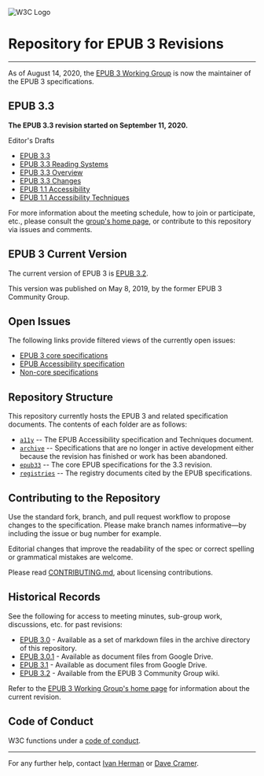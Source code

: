 ![W3C Logo](https://www.w3.org/Icons/w3c_home)

# Repository for EPUB 3 Revisions

---

As of August 14, 2020, the [EPUB 3 Working Group](https://www.w3.org/publishing/groups/epub-wg) is now the maintainer of the EPUB 3 specifications.

## EPUB 3.3

**The EPUB 3.3 revision started on September 11, 2020.**

Editor's Drafts

- [EPUB 3.3](https://w3c.github.io/publ-epub-revision/epub33/core/)
- [EPUB 3.3 Reading Systems](https://w3c.github.io/publ-epub-revision/epub33/rs/)
- [EPUB 3.3 Overview](https://w3c.github.io/publ-epub-revision/epub33/overview/)
- [EPUB 3.3 Changes](https://w3c.github.io/publ-epub-revision/epub33/changes/)
- [EPUB 1.1 Accessibility](https://w3c.github.io/publ-epub-revision/epub33/a11y/)
- [EPUB 1.1 Accessibility Techniques](https://w3c.github.io/publ-epub-revision/epub33/a11y-tech/)

For more information about the meeting schedule, how to join or participate, etc., please consult the [group's home page](https://www.w3.org/publishing/groups/epub-wg), or contribute to this repository via issues and comments.

## EPUB 3 Current Version

The current version of EPUB 3 is [EPUB 3.2](https://www.w3.org/publishing/epub32/).

This version was published on May 8, 2019, by the former EPUB 3 Community Group.  

## Open Issues

The following links provide filtered views of the currently open issues:

- [EPUB 3 core specifications](https://github.com/w3c/publ-epub-revision/issues?q=is%3Aissue+is%3Aopen+-label%3ACat-NonCore+-label%3ACat-Accessibility+)
- [EPUB Accessibility specification](https://github.com/w3c/publ-epub-revision/issues?q=is%3Aissue+is%3Aopen+label%3ACat-Accessibility+)
- [Non-core specifications](https://github.com/w3c/publ-epub-revision/issues?q=is%3Aissue+is%3Aopen+label%3ACat-NonCore+)

## Repository Structure

This repository currently hosts the EPUB 3 and related specification documents. The contents of each folder are as follows:

- [`a11y`](/a11y) -- The EPUB Accessibility specification and Techniques document.
- [`archive`](/archive) -- Specifications that are no longer in active development either because the revision has finished or work has been abandoned.
- [`epub33`](/epub33) -- The core EPUB specifications for the 3.3 revision.
- [`registries`](/registries) -- The registry documents cited by the EPUB specifications.

## Contributing to the Repository

Use the standard fork, branch, and pull request workflow to propose changes to the specification. Please make branch names informative—by including the issue or bug number for example.

Editorial changes that improve the readability of the spec or correct spelling or grammatical mistakes are welcome.

Please read [CONTRIBUTING.md](CONTRIBUTING.md), about licensing contributions.

## Historical Records

See the following for access to meeting minutes, sub-group work, discussions, etc. for past revisions:

- [EPUB 3.0](/archive/EPUB30-wiki) - Available as a set of markdown files in the archive directory of this repository.
- [EPUB 3.0.1](https://drive.google.com/drive/u/0/folders/0B9g8D2Y-6aPLMFI2X1kxRzN1amc) - Available as document files from Google Drive.
- [EPUB 3.1](https://drive.google.com/drive/u/0/folders/0B_r69cPgzjHjODJyTjlaeTVrSDQ) - Available as document files from Google Drive.
- [EPUB 3.2](https://github.com/w3c/publ-cg/wiki) - Available from the EPUB 3 Community Group wiki.

Refer to the [EPUB 3 Working Group's home page](https://www.w3.org/publishing/groups/epub-wg) for information about the current revision.

## Code of Conduct

W3C functions under a [code of conduct](https://www.w3.org/Consortium/cepc/).

---

For any further help, contact  [Ivan Herman](ivan@w3.org) or [Dave Cramer](dauwhe@gmail.com).
